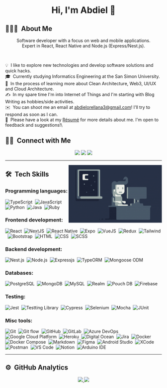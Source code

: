 <h1 align="center">Hi, I'm Abdiel 👋 </h1>

## 👨🏻‍💻 &nbsp;About Me

<p align="center">
Software developer with a focus on web and mobile applications.</br>
Expert in React, React Native and Node.js (Express/Nest.js).</br>
</p>

</br>

💡 &nbsp;I like to explore new technologies and develop software solutions and quick hacks.\
🎓 &nbsp;Currently studying Informatics Engineering at the San Simon University.\
🌱 &nbsp;In the process of learning more about Clean Architecture, Web3, UI/UX and Cloud Architecture.\
✍️ &nbsp;In my spare time I'm into Internet of Things and I'm starting with Blog Writing as hobbies/side activities.\
✉️ &nbsp;You can shoot me an email at abdielorellana3@gmail.com! I'll try to respond as soon as I can.\
📄 &nbsp;Please have a look at my [Résumé](https://github.com/Abdiel49/Abdiel49/blob/develop/files/Abdiel-Orellana-ltx-cv.pdf) for more details about me. I'm open to feedback and suggestions!\

## 🤝🏻 &nbsp;Connect with Me

<p align="center">
  <a href="https://www.linkedin.com/in/abdiel-orellana"><img src="https://img.shields.io/badge/-Abdiel%20Orellana-0077B5?style=flat&logo=Linkedin&logoColor=white"/></a>
  <a href="mailto:abdielorellana3@gmail.com"><img src="https://img.shields.io/badge/-abdielorellana3@gmail.com-D14836?style=flat&logo=Gmail&logoColor=white"/></a>
  <a href="https://x.com/orellana_abdiel"><img src="https://img.shields.io/badge/-@orellana__abdiel-1a1a1a?style=flat&logo=x&logoColor=white"/></a>
</p>

----
<img alt="Night Coding" src="https://raw.githubusercontent.com/AVS1508/AVS1508/master/assets/Night-Coding.gif" align="right"/>
<!-- <img alt="Night Coding" src="https://i.pinimg.com/originals/e4/26/70/e426702edf874b181aced1e2fa5c6cde.gif" align="right"/> -->

## 🛠 &nbsp;Tech Skills

### Programming languages:
![TypeScript](https://img.shields.io/badge/-TypeScript-05122A?style=flat&logo=typescript)&nbsp;
![JavaScript](https://img.shields.io/badge/-JavaScript-05122A?style=flat&logo=javascript)&nbsp;
![Python](https://img.shields.io/badge/-Python-05122A?style=flat&logo=python)&nbsp;
![Java](https://img.shields.io/badge/-Java-05122A?style=flat&logo=openjdk)&nbsp;
![Ruby](https://img.shields.io/badge/-Ruby-05122A?style=flat&logo=Ruby)&nbsp;

### Frontend development:
![React](https://img.shields.io/badge/-React-05122A?style=flat&logo=react)&nbsp;
![NextJS](https://img.shields.io/badge/-NextJS-05122A?style=flat&logo=Next.js)&nbsp;
![React Native](https://img.shields.io/badge/-React_Native-05122A?style=flat&logo=react)&nbsp;
![Expo](https://img.shields.io/badge/-Expo-05122A?style=flat&logo=expo)&nbsp;
![VueJS](https://img.shields.io/badge/-Vue-05122A?style=flat&logo=vue.js)&nbsp;
![Redux](https://img.shields.io/badge/-Redux-05122A?style=flat&logo=redux)&nbsp;
![Tailwind](https://img.shields.io/badge/-Tailwind-05122A?style=flat&logo=Tailwindcss&logoColor=563D7C)&nbsp;
![Bootstrap](https://img.shields.io/badge/-Bootstrap-05122A?style=flat&logo=bootstrap&logoColor=563D7C)&nbsp;
![HTML](https://img.shields.io/badge/-HTML-05122A?style=flat&logo=HTML5)&nbsp;
![CSS](https://img.shields.io/badge/-CSS-05122A?style=flat&logo=CSS3&logoColor=1572B6)&nbsp;
![SCSS](https://img.shields.io/badge/-SCSS-05122A?style=flat&logo=sass)&nbsp;

### Backend development:
![Nest.js](https://img.shields.io/badge/-Nest.js-05122A?style=flat&logo=nestJS)&nbsp;
![Node.js](https://img.shields.io/badge/-Node.js-05122A?style=flat&logo=node.js)&nbsp;
![Expressjs](https://img.shields.io/badge/-Express-05122A?style=flat&logo=express)&nbsp;
![TypeORM](https://img.shields.io/badge/-TypeORM-05122A?style=flat&logo=typeorm.io)&nbsp;
![Mongoose ODM](https://img.shields.io/badge/-Mongoose_ODM-05122A?style=flat&logo=mongoose)&nbsp;

### Databases:
![PostgreSQL](https://img.shields.io/badge/-PostgreSQL-000?&logo=PostgreSQL)&nbsp;
![MongoDB](https://img.shields.io/badge/-MongoDB-000?&logo=MongoDB)&nbsp;
![MySQL](https://img.shields.io/badge/-MySQL-000?&logo=MySQL)&nbsp;
![Realm](https://img.shields.io/badge/-Realm_DB-000?&logo=MongoDB)&nbsp;
![Pouch DB](https://img.shields.io/badge/-Pouch_DB-000?&logo=pouchdb)&nbsp;
![Firebase](https://img.shields.io/badge/-Firebase-000?&logo=firebase)&nbsp;

### Testing:
![Jest](https://img.shields.io/badge/-Jest-000?&logo=Jest)&nbsp;
![Testting Library](https://img.shields.io/badge/-Testting_Library-05122A?style=flat&logo=testinglibrary)&nbsp;
![Cypress](https://img.shields.io/badge/-Cypress-000?&logo=Cypress)&nbsp;
![Selenium](https://img.shields.io/badge/-Selenium-000?&logo=selenium)&nbsp;
![Mocha](https://img.shields.io/badge/-Mocha-000?&logo=Mocha)&nbsp;
![JUnit](https://img.shields.io/badge/-JUnit-000?&logo=JUnit)&nbsp;

### Misc tools:
![Git](https://img.shields.io/badge/-Git-000?&logo=Git)&nbsp;
![Git flow](https://img.shields.io/badge/-Git_flow-000?&logo=Git)&nbsp;
![GitHub](https://img.shields.io/badge/-GitHub-000?&logo=GitHub)&nbsp;
![GitLab](https://img.shields.io/badge/-GitLab-000?&logo=GitLab)&nbsp;
![Azure DevOps](https://img.shields.io/badge/-Azure%20DevOps-05122A?style=flat&logo=azuredevops)&nbsp;
![Google Cloud Platform](https://img.shields.io/badge/-Google%20Cloud%20Platform-05122A?style=flat&logo=googlecloud)&nbsp;
![Heroku](https://img.shields.io/badge/-Heroku-05122A?style=flat&logo=heroku)&nbsp;
![Digital Ocean](https://img.shields.io/badge/-Digital%20ocean-05122A?style=flat&logo=digitalocean)&nbsp;
![Jira](https://img.shields.io/badge/-Jira-000?&logo=Jira)&nbsp;
![Docker](https://img.shields.io/badge/-Docker-000?&logo=Docker)&nbsp;
![Docker Compose](https://img.shields.io/badge/-Docker_Compose-000?&logo=Docker)&nbsp;
![Markdown](https://img.shields.io/badge/-Markdown-05122A?style=flat&logo=markdown)&nbsp;
![Figma](https://img.shields.io/badge/-Figma-05122A?style=flat&logo=figma)&nbsp;
![Android Studio](https://img.shields.io/badge/-Android_Studio-05122A?style=flat&logo=android-studio)&nbsp;
![XCode](https://img.shields.io/badge/-XCode-05122A?style=flat&logo=xcode)&nbsp;
![Postman](https://img.shields.io/badge/-Postman-000?&logo=Postman)&nbsp;
![VS Code](https://img.shields.io/badge/-VS%20Code-000?&logo=Visual-Studio-Code)&nbsp;
![Notion](https://img.shields.io/badge/-Notion-05122A?style=flat&logo=notion)&nbsp;
![Arduino IDE](https://img.shields.io/badge/-Arduino_IDE-05122A?style=flat&logo=arduino)&nbsp;
 

----
## ⚙️ &nbsp;GitHub Analytics

<p align="center">
  <a href="https://github.com/Abdiel49">
    <img height="180em" src="https://github-readme-stats-eight-theta.vercel.app/api?username=Abdiel49&show_icons=true&theme=algolia&include_all_commits=true&count_private=true"/>
    <img height="180em" src="https://github-readme-stats-eight-theta.vercel.app/api/top-langs/?username=Abdiel49&layout=compact&langs_count=8&theme=algolia"/>
  </a>
</p>

